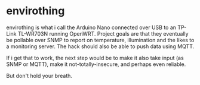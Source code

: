envirothing
===========

envirothing is what i call the Arduino Nano connected over USB to an TP-Link TL-WR703N running OpenWRT.
Project goals are that they eventually be pollable over SNMP to report on temperature, illumination and 
the likes to a monitoring server. The hack should also be able to push data using MQTT.

If i get that to work, the next step would be to make it also take input (as SNMP or MQTT), make it
not-totally-insecure, and perhaps even reliable.

But don't hold your breath.